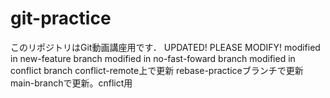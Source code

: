 # git-practice
このリポジトリはGit動画講座用です．
UPDATED!
PLEASE MODIFY!
modified in new-feature branch
modified in no-fast-foward branch
modified in conflict branch
conflict-remote上で更新
rebase-practiceブランチで更新
main-branchで更新。cnflict用